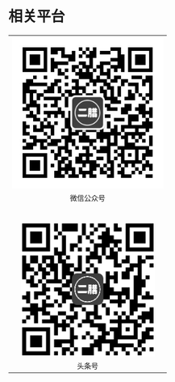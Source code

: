 # 相关平台

<table>
    <tr>
        <td align="center" style="border:none;"><img src="/images/wechat.jpeg" width="300" height="300" /> </td>
    </tr>
    <tr>
        <td align="center" style="border:none;">微信公众号<br/><br/><br/></td>
    </tr>
    <tr>
        <td align="center" style="border:none;"><img src="/images/toutiao.png" width="265" height="265" /></td>
    </tr>
    <tr>
        <td align="center" style="border:none;">头条号</td>
    </tr>
</table>
